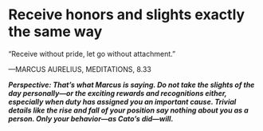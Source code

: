 # Receive honors and slights exactly the same way

“Receive without pride, let go without attachment.”

—MARCUS AURELIUS, MEDITATIONS, 8.33

***Perspective: That’s what Marcus is saying. Do not take the slights of the day personally—or the exciting rewards and recognitions either, especially when duty has assigned you an important cause. Trivial details like the rise and fall of your position say nothing about you as a person. Only your behavior—as Cato’s did—will.***